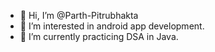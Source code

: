 - 👋 Hi, I’m @Parth-Pitrubhakta
- 👀 I’m interested in android app development.
- 🌱 I’m currently practicing DSA in Java.

<!---
Parth-Pitrubhakta/Parth-Pitrubhakta is a ✨ special ✨ repository because its `README.md` (this file) appears on your GitHub profile.
You can click the Preview link to take a look at your changes.
--->
